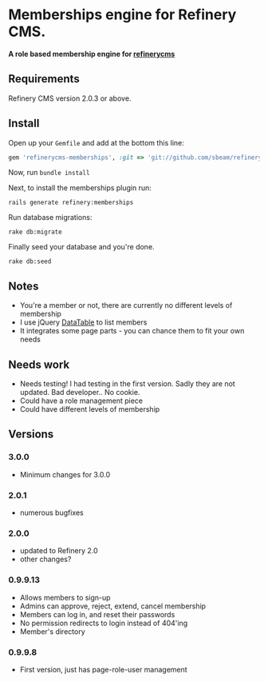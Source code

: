 # Memberships engine for Refinery CMS.

__A role based membership engine for [refinerycms](http://refinerycms.com)__


## Requirements

Refinery CMS version 2.0.3 or above.

## Install

Open up your ``Gemfile`` and add at the bottom this line:

```ruby
gem 'refinerycms-memberships', :git => 'git://github.com/sbeam/refinerycms_membership.git', :branch => '2.0-stable'
```

Now, run ``bundle install``

Next, to install the memberships plugin run:

    rails generate refinery:memberships

Run database migrations:

    rake db:migrate

Finally seed your database and you're done.

    rake db:seed


## Notes

* You're a member or not, there are currently no different levels of membership
* I use jQuery [DataTable](http://www.datatables.net/index) to list members
* It integrates some page parts - you can chance them to fit your own needs

## Needs work

* Needs testing!  I had testing in the first version.  Sadly they are not updated.  Bad developer.. No cookie.
* Could have a role management piece
* Could have different levels of membership

## Versions

### 3.0.0
* Minimum changes for 3.0.0

### 2.0.1
* numerous bugfixes

### 2.0.0
* updated to Refinery 2.0
* other changes?

### 0.9.9.13
* Allows members to sign-up
* Admins can approve, reject, extend, cancel membership
* Members can log in, and reset their passwords
* No permission redirects to login instead of 404'ing
* Member's directory

### 0.9.9.8
* First version, just has page-role-user management
